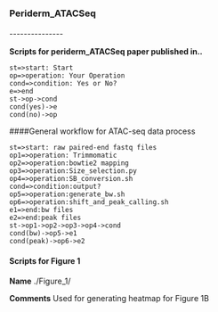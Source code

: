 ### Periderm_ATACSeq

---------------　

**Scripts for periderm_ATACSeq paper published in..**


```flow
st=>start: Start
op=>operation: Your Operation
cond=>condition: Yes or No?
e=>end
st->op->cond
cond(yes)->e
cond(no)->op
```


####General workflow for ATAC-seq data process

```flow
st=>start: raw paired-end fastq files
op1=>operation: Trimmomatic
op2=>operation:bowtie2 mapping
op3=>operation:Size_selection.py
op4=>operation:SB_conversion.sh
cond=>condition:output?
op5=>operation:generate_bw.sh
op6=>operation:shift_and_peak_calling.sh
e1=>end:bw files
e2=>end:peak files
st->op1->op2->op3->op4->cond
cond(bw)->op5->e1
cond(peak)->op6->e2
```

#### Scripts for Figure 1

**Name** ./Figure_1/

**Comments** Used for generating heatmap for Figure 1B


